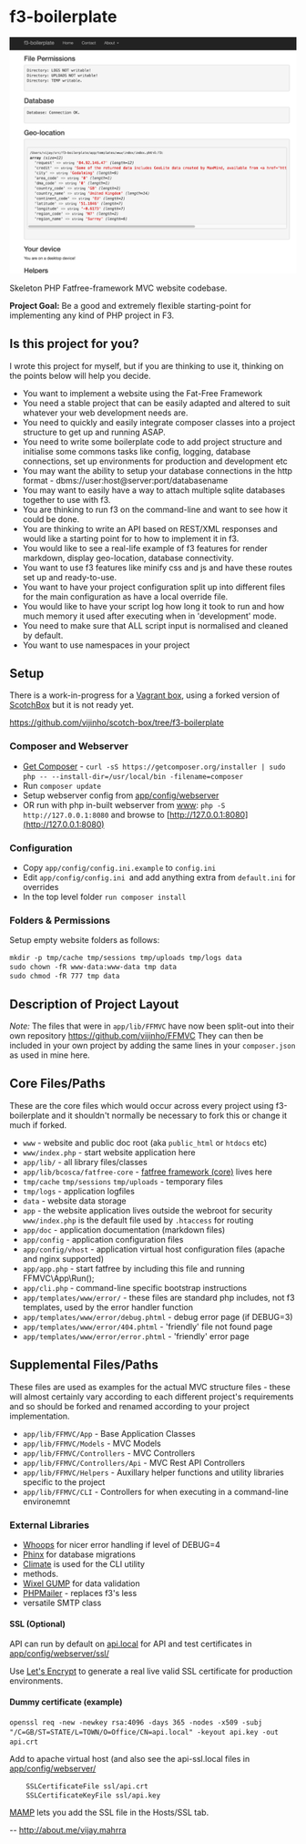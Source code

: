 # f3-boilerplate

![f3-boilerplate homepage screenshot](tmp/screenshot.png)

Skeleton PHP Fatfree-framework MVC website codebase.

**Project Goal:** Be a good and extremely flexible starting-point for implementing any kind of PHP project in F3.


## Is this project for you?

I wrote this project for myself, but if you are thinking to use it, thinking on the points below will help you decide.

* You want to implement a website using the Fat-Free Framework
* You need a stable project that can be easily adapted and altered to suit whatever your web development needs are.
* You need to quickly and easily integrate composer classes into a project structure to get up and running ASAP.
* You need to write some boilerplate code to add project structure and initialise some commons tasks like config, logging, database connections, set up environments for production and development etc
* You may want the ability to setup your database connections in the http format - dbms://user:host@server:port/databasename
* You may want to easily have a way to attach multiple sqlite databases together to use with f3.
* You are thinking to run f3 on the command-line and want to see how it could be done.
* You are thinking to write an API based on REST/XML responses and would like a starting point for to how to implement it in f3.
* You would like to see a real-life example of f3 features for render markdown, display geo-location, database connectivity.
* You want to use f3 features like minify css and js and have these routes set up and ready-to-use.
* You want to have your project configuration split up into different files for the main configuration as have a local override file.
* You would like to have your script log how long it took to run and how much memory it used after executing when in 'development' mode.
* You need to make sure that ALL script input is normalised and cleaned by default.
* You want to use namespaces in your project

## Setup

There is a work-in-progress for a [Vagrant box](https://www.vagrantup.com/), using a forked version of [ScotchBox](https://box.scotch.io/) but it is not ready yet.

https://github.com/vijinho/scotch-box/tree/f3-boilerplate

### Composer and Webserver

- [Get Composer](https://getcomposer.org/) - `curl -sS https://getcomposer.org/installer | sudo php -- --install-dir=/usr/local/bin -filename=composer`
- Run `composer update`
- Setup webserver config from [app/config/webserver](app/config/webserver)
- OR run with php in-built webserver from [www](www): `php -S http://127.0.0.1:8080` and browse to [http://127.0.0.1:8080](http://127.0.0.1:8080)

### Configuration
  - Copy `app/config/config.ini.example` to `config.ini`
  - Edit `app/config/config.ini `and add anything extra from `default.ini` for overrides
  - In the top level folder `run composer install`

### Folders & Permissions
Setup empty website folders as follows:

```
mkdir -p tmp/cache tmp/sessions tmp/uploads tmp/logs data
sudo chown -fR www-data:www-data tmp data
sudo chmod -fR 777 tmp data
```

## Description of Project Layout

*Note:* The files that were in `app/lib/FFMVC` have now been split-out into their own repository https://github.com/vijinho/FFMVC 
They can then be included in your own project by adding the same lines in your `composer.json` as used in mine here.

## Core Files/Paths

These are the core files which would occur across every project using f3-boilerplate and it shouldn't normally be necessary to fork this or change it much if forked.

 * `www` - website and public doc root (aka `public_html` or `htdocs` etc)
 * `www/index.php` - start website application here
 * `app/lib/` - all library files/classes
 * `app/lib/bcosca/fatfree-core` - [fatfree framework (core)](https://github.com/bcosca/fatfree-core) lives here
 * `tmp/cache` `tmp/sessions` `tmp/uploads` - temporary files
 * `tmp/logs` - application logfiles
 * `data` - website data storage
 * `app` - the website application lives outside the webroot for security `www/index.php` is the default file used by `.htaccess` for routing
 * `app/doc` - application documentation (markdown files)
 * `app/config` - application configuration files
 * `app/config/vhost` - application virtual host configuration files (apache and nginx supported)
 * `app/app.php` - start fatfree by including this file and running FFMVC\App\Run();
 * `app/cli.php` - command-line specific bootstrap instructions
 * `app/templates/www/error/` - these files are standard php includes, not f3 templates, used by the error handler function
 * `app/templates/www/error/debug.phtml` - debug error page (if DEBUG=3)
 * `app/templates/www/error/404.phtml` - 'friendly' file not found page
 * `app/templates/www/error/error.phtml` - 'friendly' error page
  
## Supplemental Files/Paths

These files are used as examples for the actual MVC structure files - these will almost certainly vary according to each different project's requirements and so should be forked and renamed according to your project implementation.  

 * `app/lib/FFMVC/App` - Base Application Classes
 * `app/lib/FFMVC/Models` - MVC Models
 * `app/lib/FFMVC/Controllers` - MVC Controllers
 * `app/lib/FFMVC/Controllers/Api` - MVC Rest API Controllers
 * `app/lib/FFMVC/Helpers` - Auxillary helper functions and utility libraries specific to the project
 * `app/lib/FFMVC/CLI` - Controllers for when executing in a command-line environemnt

### External Libraries
 * [Whoops](https://github.com/filp/whoops) for nicer error handling if level of DEBUG=4
 * [Phinx](https://phinx.org) for database migrations
 * [Climate](http://climate.thephpleague.com/) is used for the CLI utility
 * methods.
 * [Wixel GUMP](https://github.com/Wixel/GUMP) for data validation
 * [PHPMailer](https://github.com/PHPMailer/PHPMailer) - replaces f3's less
 * versatile SMTP class


#### SSL (Optional)
API can run by default on [api.local](https://api.local/) for API and test certificates in [app/config/webserver/ssl/](app/config/webserver/ssl/)

Use [Let's Encrypt](https://letsencrypt.org) to generate a real live valid SSL certificate for production environments.

#### Dummy certificate (example)

`openssl req -new -newkey rsa:4096 -days 365 -nodes -x509 -subj "/C=GB/ST=STATE/L=TOWN/O=Office/CN=api.local" -keyout api.key -out api.crt`

Add to apache virtual host (and also see the api-ssl.local files in [app/config/webserver/](app/config/webserver/)

```
    SSLCertificateFile ssl/api.crt
    SSLCertificateKeyFile ssl/api.key
```
[MAMP](https://www.mamp.info/) lets you add the SSL file in the Hosts/SSL tab.

--
http://about.me/vijay.mahrra
